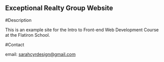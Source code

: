 Exceptional Realty Group Website
---
#Description

This is an example site for the Intro to Front-end Web Development Course at the Flatiron School.

#Contact

email: sarahcyrdesign@gmail.com